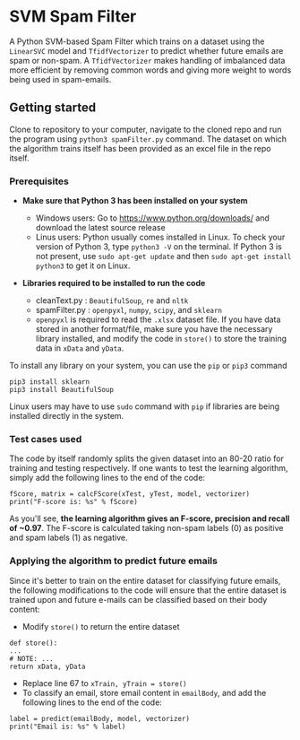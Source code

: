 # SVM Spam Filter

A Python SVM-based Spam Filter which trains on a dataset using the `LinearSVC` model and `TfidfVectorizer` to predict whether future emails are spam or non-spam. A `TfidfVectorizer` makes handling of imbalanced data more efficient by removing common words and giving more weight to words being used in spam-emails.

## Getting started

Clone to repository to your computer, navigate to the cloned repo and run the program using `python3 spamFilter.py` command. The dataset on which the algorithm trains itself has been provided as an excel file in the repo itself.

### Prerequisites

* **Make sure that Python 3 has been installed on your system**
  * Windows users: Go to https://www.python.org/downloads/ and download the latest source release
  * Linus users: Python usually comes installed in Linux. To check your version of Python 3, type `python3 -V` on the terminal. If Python 3 is not present, use `sudo apt-get update` and then `sudo apt-get install python3` to get it on Linux.
  
* **Libraries required to be installed to run the code**
  * cleanText.py : `BeautifulSoup`, `re` and `nltk`
  * spamFilter.py : `openpyxl`, `numpy`, `scipy`, and `sklearn`
  * `openpyxl` is required to read the `.xlsx` dataset file. If you have data stored in another format/file, make sure you have the necessary library installed, and modify the code in `store()` to store the training data in `xData` and `yData`.
  
  
To install any library on your system, you can use the `pip` or `pip3` command
```
pip3 install sklearn
pip3 install BeautifulSoup
```
Linux users may have to use `sudo` command with `pip` if libraries are being installed directly in the system.

### Test cases used

The code by itself randomly splits the given dataset into an 80-20 ratio for training and testing respectively. 
If one wants to test the learning algorithm, simply add the following lines to the end of the code:
```
fScore, matrix = calcFScore(xTest, yTest, model, vectorizer)
print("F-score is: %s" % fScore)
```
As you'll see, **the learning algorithm gives an F-score, precision and recall of ~0.97**. The F-score is calculated taking non-spam labels (0) as positive and spam labels (1) as negative.


### Applying the algorithm to predict future emails

Since it's better to train on the entire dataset for classifying future emails, the following modifications to the code will ensure that the entire dataset is trained upon and future e-mails can be classified based on their body content:

* Modify `store()` to return the entire dataset
```
def store():
...
# NOTE: ...
return xData, yData
```

* Replace line 67 to `xTrain, yTrain = store()`
* To classify an email, store email content in `emailBody`, and add the following lines to the end of the code:
```
label = predict(emailBody, model, vectorizer)
print("Email is: %s" % label)
```

